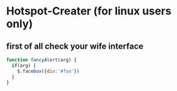 # Hotspot-Creater (for linux users only)

## first of all check your wife interface 

```javascript
function fancyAlert(arg) {
  if(arg) {
    $.facebox({div:'#foo'})
  }
}
```
